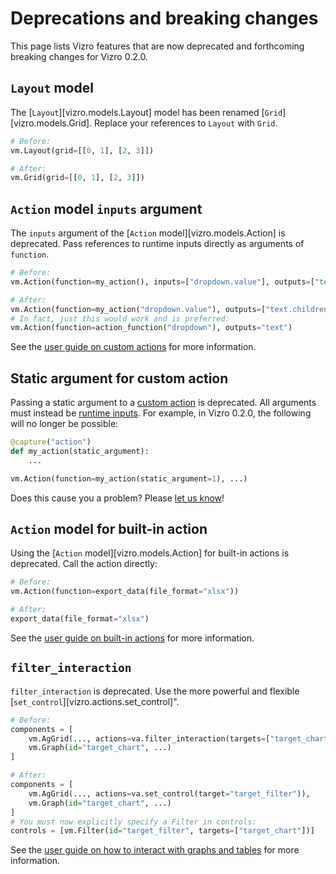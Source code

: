 # Deprecations and breaking changes

This page lists Vizro features that are now deprecated and forthcoming breaking changes for Vizro 0.2.0.

## `Layout` model

The [`Layout`][vizro.models.Layout] model has been renamed [`Grid`][vizro.models.Grid]. Replace your references to `Layout` with `Grid`.

```python
# Before:
vm.Layout(grid=[[0, 1], [2, 3]])

# After:
vm.Grid(grid=[[0, 1], [2, 3]])
```

## `Action` model `inputs` argument

The `inputs` argument of the [`Action` model][vizro.models.Action] is deprecated. Pass references to runtime inputs directly as arguments of `function`.

```python
# Before:
vm.Action(function=my_action(), inputs=["dropdown.value"], outputs=["text.children"])

# After:
vm.Action(function=my_action("dropdown.value"), outputs=["text.children"])
# In fact, just this would work and is preferred:
vm.Action(function=action_function("dropdown"), outputs="text")
```

See the [user guide on custom actions](../user-guides/custom-actions.md#trigger-with-a-runtime-input) for more information.

## Static argument for custom action

Passing a static argument to a [custom action](../user-guides/custom-actions.md) is deprecated. All arguments must instead be [runtime inputs](../user-guides/custom-actions.md#trigger-with-a-runtime-input). For example, in Vizro 0.2.0, the following will no longer be possible:

```python
@capture("action")
def my_action(static_argument):
    ...

vm.Action(function=my_action(static_argument=1), ...)
```

Does this cause you a problem? Please [let us know](https://github.com/mckinsey/vizro/issues)!

## `Action` model for built-in action 

Using the [`Action` model][vizro.models.Action] for built-in actions is deprecated. 
Call the action directly:

```python
# Before:
vm.Action(function=export_data(file_format="xlsx"))

# After:
export_data(file_format="xlsx")
```

See the [user guide on built-in actions](../user-guides/actions.md) for more information.

## `filter_interaction`

`filter_interaction` is deprecated. Use the more powerful and flexible [`set_control`][vizro.actions.set_control]".

```python
# Before:
components = [
    vm.AgGrid(..., actions=va.filter_interaction(targets=["target_chart"]),
    vm.Graph(id="target_chart", ...)
]

# After:
components = [
    vm.AgGrid(..., actions=va.set_control(target="target_filter")),
    vm.Graph(id="target_chart", ...)
]
# You must now explicitly specify a Filter in controls:
controls = [vm.Filter(id="target_filter", targets=["target_chart"])]
```

See the [user guide on how to interact with graphs and tables](../user-guides/graph-table-actions.md) for more information.
